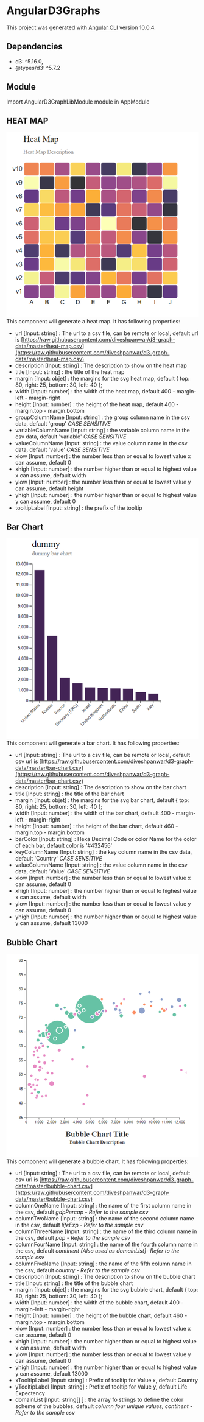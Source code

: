 # AngularD3Graphs

This project was generated with [Angular CLI](https://github.com/angular/angular-cli) version 10.0.4.

## Dependencies
* d3: ^5.16.0,
* @types/d3: ^5.7.2

## Module
Import AngularD3GraphLibModule module in AppModule 


## HEAT MAP <lib-heat-map>
![HEAT MAP](https://raw.githubusercontent.com/diveshpanwar/d3-graph-data/master/heat-map.png)<br/>
This component will generate a heat map. It has following properties:
* url [Input: string] : The url to a csv file, can be remote or local, default url is [https://raw.githubusercontent.com/diveshpanwar/d3-graph-data/master/heat-map.csv](https://raw.githubusercontent.com/diveshpanwar/d3-graph-data/master/heat-map.csv)
* description [Input: string] : The description to show on the heat map
* title [Input: string] : the title of the heat map
* margin [Input: objet] : the margins for the svg heat map, default { top: 80, right: 25, bottom: 30, left: 40 };
* width [Input: number] : the width of the heat map, default 400 - margin-left - margin-right
* height [Input: number] : the height of the heat map, default 460 - margin.top - margin.bottom
* groupColumnName [Input: string] : the group column name in the csv data, default 'group' *CASE SENSITIVE*
* variableColumnName [Input: string] : the variable column name in the csv data, default 'variable' *CASE SENSITIVE*
* valueColumnName [Input: string] : the value column name in the csv data, default 'value' *CASE SENSITIVE*
* xlow [Input: number] : the number less than or equal to lowest value x can assume, default 0
* xhigh [Input: number] : the number higher than or equal to highest value x can assume, default width
* ylow [Input: number] : the number less than or equal to lowest value y can assume, default height
* yhigh [Input: number] : the number higher than or equal to highest value y can assume, default 0
* tooltipLabel [Input: string] : the prefix of the tooltip

## Bar Chart <lib-bar-chart>
![Bar Chart](https://raw.githubusercontent.com/diveshpanwar/d3-graph-data/master/bar-chart.png)<br/>
This component will generate a bar chart. It has following properties:
* url [Input: string] : The url to a csv file, can be remote or local, default csv url is [https://raw.githubusercontent.com/diveshpanwar/d3-graph-data/master/bar-chart.csv](https://raw.githubusercontent.com/diveshpanwar/d3-graph-data/master/bar-chart.csv)
* description [Input: string] : The description to show on the bar chart
* title [Input: string] : the title of the bar chart
* margin [Input: objet] : the margins for the svg bar chart, default { top: 80, right: 25, bottom: 30, left: 40 };
* width [Input: number] : the width of the bar chart, default 400 - margin-left - margin-right
* height [Input: number] : the height of the bar chart, default 460 - margin.top - margin.bottom
* barColor [Input: string] : Hexa Decimal Code or color Name for the color of each bar, default color is '#432456'
* keyColumnName [Input: string] : the key column name in the csv data, default 'Country' *CASE SENSITIVE*
* valueColumnName [Input: string] : the value column name in the csv data, default 'Value' *CASE SENSITIVE*
* xlow [Input: number] : the number less than or equal to lowest value x can assume, default 0
* xhigh [Input: number] : the number higher than or equal to highest value x can assume, default width
* ylow [Input: number] : the number less than or equal to lowest value y can assume, default 0
* yhigh [Input: number] : the number higher than or equal to highest value y can assume, default 13000

## Bubble Chart <lib-bubble-chart>
![Bubble Chart](https://raw.githubusercontent.com/diveshpanwar/d3-graph-data/master/bubble-chart.png)<br/>
This component will generate a bubble chart. It has following properties:
* url [Input: string] : The url to a csv file, can be remote or local, default csv url is [https://raw.githubusercontent.com/diveshpanwar/d3-graph-data/master/bubble-chart.csv](https://raw.githubusercontent.com/diveshpanwar/d3-graph-data/master/bubble-chart.csv)
* columnOneName [Input: string] : the name of the first column name in the csv, default *gdpPercap - Refer to the sample csv*
* columnTwoName [Input: string] : the name of the second column name in the csv, default *lifeExp - Refer to the sample csv*
* columnThreeName [Input: string] : the name of the third column name in the csv, default *pop - Refer to the sample csv*
* columnFourName [Input: string] : the name of the fourth column name in the csv, default *continent [Also used as domainList]- Refer to the sample csv*
* columnFiveName [Input: string] : the name of the fifth column name in the csv, default *country - Refer to the sample csv*
* description [Input: string] : The description to show on the bubble chart
* title [Input: string] : the title of the bubble chart
* margin [Input: objet] : the margins for the svg bubble chart, default { top: 80, right: 25, bottom: 30, left: 40 };
* width [Input: number] : the width of the bubble chart, default 400 - margin-left - margin-right
* height [Input: number] : the height of the bubble chart, default 460 - margin.top - margin.bottom
* xlow [Input: number] : the number less than or equal to lowest value x can assume, default 0
* xhigh [Input: number] : the number higher than or equal to highest value x can assume, default width
* ylow [Input: number] : the number less than or equal to lowest value y can assume, default 0
* yhigh [Input: number] : the number higher than or equal to highest value y can assume, default 13000
* xTooltipLabel [Input: string] : Prefix of tooltip for Value x, default Country
* yTooltipLabel [Input: string] : Prefix of tooltip for Value y, default Life Expectency
* domainList [Input: string[] ] : the array fo strings to define the color scheme of the bubbles, default *column four unique values, continent - Refer to the sample csv*
